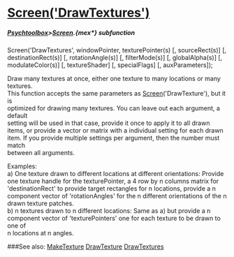 # [Screen('DrawTextures')](Screen-DrawTextures) 
##### [Psychtoolbox](Psychtoolbox)>[Screen](Screen).{mex*} subfunction

Screen('DrawTextures', windowPointer, texturePointer(s) [, sourceRect(s)] [, destinationRect(s)] [, rotationAngle(s)] [, filterMode(s)] [, globalAlpha(s)] [, modulateColor(s)] [, textureShader] [, specialFlags] [, auxParameters]);

Draw many textures at once, either one texture to many locations or many  
textures.  
This function accepts the same parameters as [Screen](Screen)('DrawTexture'), but it is  
optimized for drawing many textures. You can leave out each argument, a default  
setting will be used in that case, provide it once to apply it to all drawn  
items, or provide a vector or matrix with a individual setting for each drawn  
item. If you provide multiple settings per argument, then the number must match  
between all arguments.  
  
Examples:  
a) One texture drawn to different locations at different orientations: Provide  
one texture handle for the texturePointer, a 4 row by n columns matrix for  
'destinationRect' to provide target rectangles for n locations, provide a n  
component vector of 'rotationAngles' for the n different orientations of the n  
drawn texture patches.  
b) n textures drawn to n different locations: Same as a) but provide a n  
component vector of 'texturePointers' one for each texture to be drawn to one of  
n locations at n angles.  
  


###See also:
[MakeTexture](Screen-MakeTexture) [DrawTexture](Screen-DrawTexture) [DrawTextures](Screen-DrawTextures)
